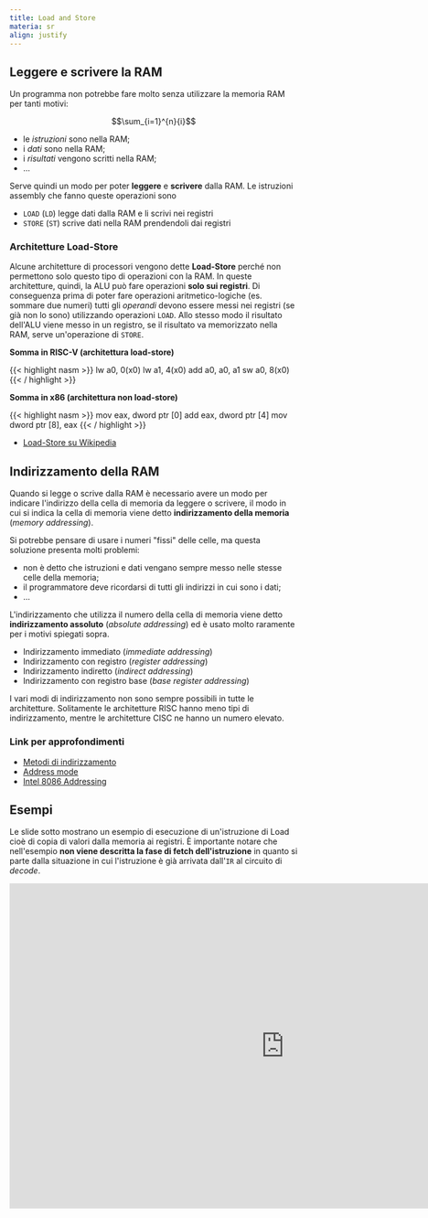 ```yaml
---
title: Load and Store
materia: sr
align: justify
---
```


## Leggere e scrivere la RAM
Un programma non potrebbe fare molto senza utilizzare la memoria RAM per tanti motivi: 

$$\sum_{i=1}^{n}{i}$$

* le *istruzioni* sono nella RAM;
* i *dati* sono nella RAM;
* i *risultati* vengono scritti nella RAM;
* ... 

Serve quindi un modo per poter **leggere** e **scrivere** dalla RAM. Le istruzioni assembly che fanno queste operazioni sono

* ``LOAD`` (``LD``) legge dati dalla RAM e li scrivi nei registri
* ``STORE`` (``ST``) scrive dati nella RAM prendendoli dai registri

### Architetture Load-Store
Alcune architetture di processori vengono dette **Load-Store** perché non permettono solo questo tipo di operazioni con la RAM. In queste architetture, quindi, la ALU può fare operazioni **solo sui registri**. Di conseguenza prima di poter fare operazioni aritmetico-logiche (es. sommare due numeri) tutti gli *operandi* devono essere messi nei registri (se già non lo sono) utilizzando operazioni ``LOAD``. Allo stesso modo il risultato dell'ALU viene messo in un registro, se il risultato va memorizzato nella RAM, serve un'operazione di ``STORE``.

**Somma in RISC-V (architettura load-store)**

{{< highlight nasm >}}
lw   a0, 0(x0)
lw   a1, 4(x0)
add  a0, a0, a1
sw   a0, 8(x0)
{{< / highlight >}}

**Somma in x86 (architettura non load-store)**

{{< highlight nasm >}}
mov  eax, dword ptr [0]
add  eax, dword ptr [4]
mov  dword ptr [8], eax
{{< / highlight >}}

* [Load-Store su Wikipedia](https://en.wikipedia.org/wiki/Load%E2%80%93store_architecture)

## Indirizzamento della RAM
Quando si legge o scrive dalla RAM è necessario avere un modo per indicare l'indirizzo della cella di memoria da leggere o scrivere, il modo in cui si indica la cella di memoria viene detto <strong class="text-danger">indirizzamento della memoria</strong> (*memory addressing*).

Si potrebbe pensare di usare i numeri "fissi" delle celle, ma questa soluzione presenta molti problemi:

* non è detto che istruzioni e dati vengano sempre messo nelle stesse celle della memoria;
* il programmatore deve ricordarsi di tutti gli indirizzi in cui sono i dati;
* ...

L'indirizzamento che utilizza il numero della cella di memoria viene detto **indirizzamento assoluto** (*absolute addressing*) ed è usato molto raramente per i motivi spiegati sopra.

* Indirizzamento immediato (*immediate addressing*)
* Indirizzamento con registro (*register addressing*)
* Indirizzamento indiretto (*indirect addressing*)
* Indirizzamento con registro base (*base register addressing*)

I vari modi di indirizzamento non sono sempre possibili in tutte le architetture. Solitamente le architetture RISC hanno meno tipi di indirizzamento, mentre le architetture CISC ne hanno un numero elevato.

### Link per approfondimenti
* [Metodi di indirizzamento](https://it.wikipedia.org/wiki/Metodo_di_indirizzamento)
* [Address mode](https://en.wikipedia.org/wiki/Addressing_mode)
* [Intel 8086 Addressing](https://www.ic.unicamp.br/~celio/mc404s2-03/addr_modes/intel_addr.html)


## Esempi
Le slide sotto mostrano un esempio di esecuzione di un'istruzione di Load cioè di copia di valori dalla memoria ai registri. È importante notare che nell'esempio **non viene descritta la fase di fetch dell'istruzione** in quanto si parte dalla situazione in cui l'istruzione è già arrivata dall'``IR`` al circuito di *decode*. 

<div style="text-align: center">
<iframe src="https://docs.google.com/presentation/d/e/2PACX-1vSQaXNvxFIINORnjBqQxMDzGZGtn7zw1o9LVM_M_Yk0jtFXVaqyHLlu9FkHvOlVhB3Y_1DRqrpSTJ7V/embed?start=false&loop=false&delayms=3000" frameborder="0" width="960" height="569" allowfullscreen="true" mozallowfullscreen="true" webkitallowfullscreen="true"></iframe>
</div>